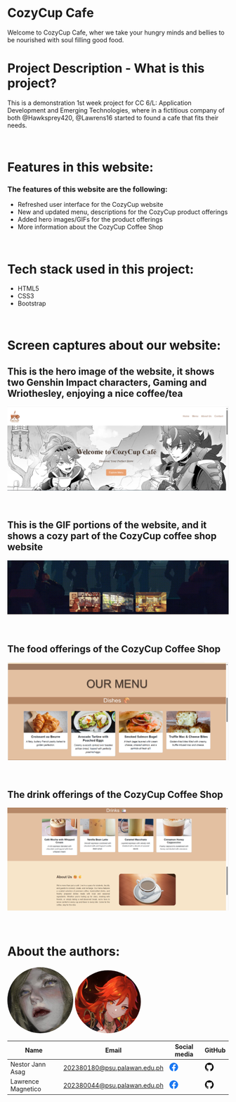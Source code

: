 # CozyCup Cafe
Welcome to CozyCup Cafe, wher we take your hungry minds and bellies to be nourished with soul filling good food.

# Project Description - What is this project?
This is a demonstration 1st week project for CC 6/L: Application Development and Emerging Technologies, where in a fictitious company of both @Hawksprey420, @Lawrens16 started to found a cafe that fits their needs.

<br>

# Features in this website:
<h3>The features of this website are the following:</h3>

- Refreshed user interface for the CozyCup website
- New and updated menu, descriptions for the CozyCup product offerings
- Added hero images/GIFs for the product offerings
- More information about the CozyCup Coffee Shop

<br>

# Tech stack used in this project:
- HTML5<br>
- CSS3 <br>
- Bootstrap <br>

<br>

# Screen captures about our website:
<h2> This is the hero image of the website, it shows two Genshin Impact characters, Gaming and Wriothesley, enjoying a nice coffee/tea</h2>

![Hero Image](img/markdown/Screenshot%202025-08-13%20080742.png)
<br>
<br>
<br>

<h2>This is the GIF portions of the website, and it shows a cozy part of the CozyCup coffee shop website</h2>

![Hero Image](img/markdown/Screenshot%202025-08-13%20080750.png)
<br>
<br>
<br>


<h2>The food offerings of the CozyCup Coffee Shop</h2>

![Hero Image](img/markdown/Screenshot%202025-08-13%20080802.png)
<br>
<br>
<br>


<h2>The drink offerings of the CozyCup Coffee Shop</h2>

![Hero Image](img/markdown/Screenshot%202025-08-13%20080816.png)
<br>
<br>
<br>

# About the authors:
<img src = "img/markdown/1000003274.jpg" width="150" style="border-radius:50%;" alt="Author avatar"> 
<img src="img/markdown/Screenshot 2025-08-13 081134.png" width="150" style="border-radius:50%;" alt="Author avatar">

|Name | Email | Social media | GitHub
|--------|---------|---------|-------|
| Nestor Jann Asag | 202380180@psu.palawan.edu.ph | [<img src="img/markdown/Facebook.png" width="20" style="border-radius:50%;">](https://facebook.com/nestorjann.asag/) | [<img src="img/markdown/Github_black.png" width="20" style="border-radius:50%;">](https://github.com/Hawksprey420/)
| Lawrence Magnetico | 202380044@psu.palawan.edu.ph | [<img src="img/markdown/Facebook.png" width="20" style="border-radius:50%;">](https://facebook.com/Magneticlaww/)| [<img src="img/markdown/Github_black.png" width="20" style="border-radius:50%;">](https://github.com/Lawrens16/)
